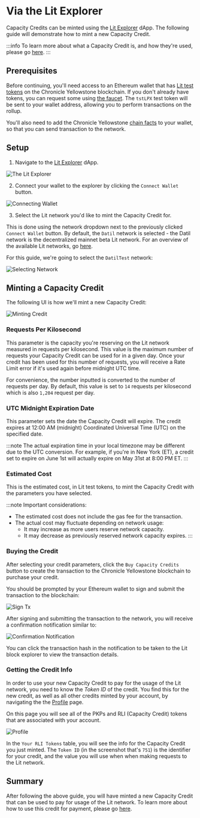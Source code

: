# Via the Lit Explorer

Capacity Credits can be minted using the [Lit Explorer](https://explorer.litprotocol.com/) dApp. The following guide will demonstrate how to mint a new Capacity Credit.

:::info
To learn more about what a Capacity Credit is, and how they're used, please go [here](../capacity-credits).
:::

## Prerequisites

Before continuing, you'll need access to an Ethereum wallet that has [Lit test tokens](../../connecting-to-a-lit-network/lit-blockchains/chronicle-yellowstone.md#tstlpx-test-token) on the Chronicle Yellowstone blockchain. If you don't already have tokens, you can request some using [the faucet](https://chronicle-yellowstone-faucet.getlit.dev/). The `tstLPX` test token will be sent to your wallet address, allowing you to perform transactions on the rollup.

You'll also need to add the Chronicle Yellowstone [chain facts](../../connecting-to-a-lit-network/lit-blockchains/chronicle-yellowstone.md#connecting-to-chronicle-yellowstone) to your wallet, so that you can send transaction to the network.

## Setup

1. Navigate to the [Lit Explorer](https://explorer.litprotocol.com/) dApp.

![The Lit Explorer](assets/lit-explorer.png)

2. Connect your wallet to the explorer by clicking the `Connect Wallet` button.

![Connecting Wallet](assets/connecting-wallet.png)

3. Select the Lit network you'd like to mint the Capacity Credit for.

This is done using the network dropdown next to the previously clicked `Connect Wallet` button. By default, the `Datil` network is selected - the Datil network is the decentralized mainnet beta Lit network. For an overview of the available Lit networks, go [here](../../connecting-to-a-lit-network/connecting.md).

For this guide, we're going to select the `DatilTest` network:

![Selecting Network](assets/selecting-datil-test.png)

## Minting a Capacity Credit

The following UI is how we'll mint a new Capacity Credit:

![Minting Credit](assets/minting-credit.png)

### Requests Per Kilosecond

This parameter is the capacity you're reserving on the Lit network measured in requests per kilosecond. This value is the maximum number of requests your Capacity Credit can be used for in a given day. Once your credit has been used for this number of requests, you will receive a Rate Limit error if it's used again before midnight UTC time.

For convenience, the number inputted is converted to the number of requests per day. By default, this value is set to `14` requests per kilosecond which is also `1,204` request per day.

### UTC Midnight Expiration Date

This parameter sets the date the Capacity Credit will expire. The credit expires at 12:00 AM (midnight) Coordinated Universal Time (UTC) on the specified date.

:::note
The actual expiration time in your local timezone may be different due to the UTC conversion. For example, if you're in New York (ET), a credit set to expire on June 1st will actually expire on May 31st at 8:00 PM ET.
:::

### Estimated Cost

This is the estimated cost, in Lit test tokens, to mint the Capacity Credit with the parameters you have selected.

:::note
Important considerations:

- The estimated cost does not include the gas fee for the transaction.
- The actual cost may fluctuate depending on network usage:
    - It may increase as more users reserve network capacity.
    - It may decrease as previously reserved network capacity expires.
:::

### Buying the Credit

After selecting your credit parameters, click the `Buy Capacity Credits` button to create the transaction to the Chronicle Yellowstone blockchain to purchase your credit.

You should be prompted by your Ethereum wallet to sign and submit the transaction to the blockchain:

![Sign Tx](assets/sign-tx.png)

After signing and submitting the transaction to the network, you will receive a confirmation notification similar to:

![Confirmation Notification](assets/confirmation-notification.png)

You can click the transaction hash in the notification to be taken to the Lit block explorer to view the transaction details.

### Getting the Credit Info

In order to use your new Capacity Credit to pay for the usage of the Lit network, you need to know the *Token ID* of the credit. You find this for the new credit, as well as all other credits minted by your account, by navigating the the [Profile](https://explorer.litprotocol.com/profile) page.

On this page you will see all of the PKPs and RLI (Capacity Credit) tokens that are associated with your account.

![Profile](assets/profile.png)

In the `Your RLI Tokens` table, you will see the info for the Capacity Credit you just minted. The `Token ID` (in the screenshot that's `751`) is the identifier for your credit, and the value you will use when when making requests to the Lit network.

## Summary

After following the above guide, you will have minted a new Capacity Credit that can be used to pay for usage of the Lit network. To learn more about how to use this credit for payment, please go [here](../delegating-credit.md).